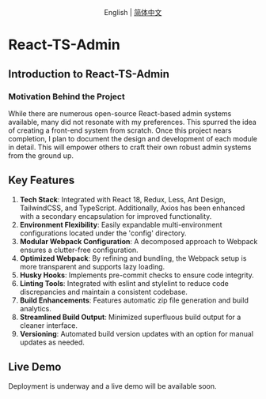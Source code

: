 <div align="center">

English | [简体中文](./README.zh-CN.md)

</div>

# React-TS-Admin

## Introduction to React-TS-Admin

### Motivation Behind the Project

While there are numerous open-source React-based admin systems available, many did not resonate with my preferences.
This spurred the idea of creating a front-end system from scratch. Once this project nears completion, I plan to
document the design and development of each module in detail. This will empower others to craft their own robust admin
systems from the ground up.

## Key Features

1. **Tech Stack**: Integrated with React 18, Redux, Less, Ant Design, TailwindCSS, and TypeScript. Additionally, Axios
   has been enhanced with a secondary encapsulation for improved functionality.
2. **Environment Flexibility**: Easily expandable multi-environment configurations located under the 'config' directory.
3. **Modular Webpack Configuration**: A decomposed approach to Webpack ensures a clutter-free configuration.
4. **Optimized Webpack**: By refining and bundling, the Webpack setup is more transparent and supports lazy loading.
5. **Husky Hooks**: Implements pre-commit checks to ensure code integrity.
6. **Linting Tools**: Integrated with eslint and stylelint to reduce code discrepancies and maintain a consistent
   codebase.
7. **Build Enhancements**: Features automatic zip file generation and build analytics.
8. **Streamlined Build Output**: Minimized superfluous build output for a cleaner interface.
9. **Versioning**: Automated build version updates with an option for manual updates as needed.

## Live Demo

Deployment is underway and a live demo will be available soon.
